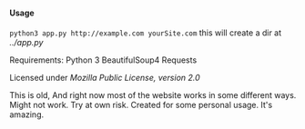 #### Usage
`python3 app.py http://example.com yourSite.com`
this will create a dir at *../app.py*

Requirements:
    Python 3
    BeautifulSoup4
    Requests

Licensed under *Mozilla Public License, version 2.0*

This is old, And right now most of the website works in some different ways. Might not work.
Try at own risk.
Created for some personal usage.
It's amazing.
